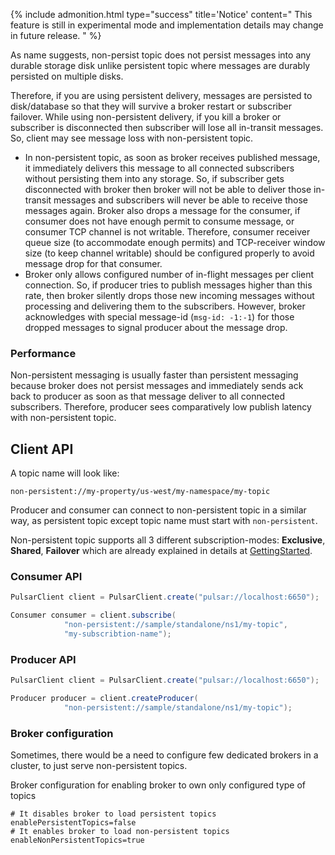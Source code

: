{% include admonition.html type="success" title='Notice' content="
This feature is still in experimental mode and implementation details may change in future release.
" %}

As name suggests, non-persist topic does not persist messages into any durable storage disk unlike persistent topic where messages are durably persisted on multiple disks. 

Therefore, if you are using persistent delivery, messages are persisted to disk/database so that they will survive a broker restart or subscriber failover. While using non-persistent delivery, if you kill a broker or subscriber is disconnected then subscriber will lose all in-transit messages. So, client may see message loss with non-persistent topic.

- In non-persistent topic, as soon as broker receives published message, it immediately delivers this message to all connected subscribers without persisting them into any storage. So, if subscriber gets disconnected with broker then broker will not be able to deliver those in-transit messages and subscribers will never be able to receive those messages again. Broker also drops a message for the consumer, if consumer does not have enough permit to consume message, or consumer TCP channel is not writable. Therefore, consumer receiver queue size (to accommodate enough permits) and TCP-receiver window size (to keep channel writable) should be configured properly to avoid message drop for that consumer.
- Broker only allows configured number of in-flight messages per client connection. So, if producer tries to publish messages higher than this rate, then broker silently drops those new incoming messages without processing and delivering them to the subscribers. However, broker acknowledges with special message-id (`msg-id: -1:-1`) for those dropped messages to signal producer about the message drop.

### Performance

Non-persistent messaging is usually faster than persistent messaging because broker does not persist messages and immediately sends ack back to producer as soon as that message deliver to all connected subscribers. Therefore, producer sees comparatively low publish latency with non-persistent topic.


## Client API


A topic name will look like:

```
non-persistent://my-property/us-west/my-namespace/my-topic
```

Producer and consumer can connect to non-persistent topic in a similar way, as persistent topic except topic name must start with `non-persistent`.

Non-persistent topic supports all 3 different subscription-modes: **Exclusive**, **Shared**, **Failover** which are already explained in details at [GettingStarted](../../getting-started/ConceptsAndArchitecture.md). 


### Consumer API

```java
PulsarClient client = PulsarClient.create("pulsar://localhost:6650");

Consumer consumer = client.subscribe(
            "non-persistent://sample/standalone/ns1/my-topic",
            "my-subscribtion-name");
```

### Producer API

```java
PulsarClient client = PulsarClient.create("pulsar://localhost:6650");

Producer producer = client.createProducer(
            "non-persistent://sample/standalone/ns1/my-topic");
```

### Broker configuration

Sometimes, there would be a need to configure few dedicated brokers in a cluster, to just serve non-persistent topics.

Broker configuration for enabling broker to own only configured type of topics  

```
# It disables broker to load persistent topics
enablePersistentTopics=false
# It enables broker to load non-persistent topics
enableNonPersistentTopics=true
```
